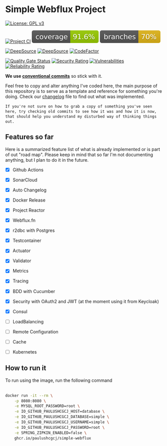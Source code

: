 # Simple Webflux Project

[![License: GPL v3](https://img.shields.io/badge/License-GPLv3-blue.svg)](https://www.gnu.org/licenses/gpl-3.0)

[![Project CI](https://github.com/paulushcgcj/simple-webflux/actions/workflows/ci.yml/badge.svg)](https://github.com/paulushcgcj/simple-webflux/actions/workflows/ci.yml) 
![Coverage](.github/badges/jacoco.svg) 
![Branches](.github/badges/branches.svg)

[![DeepSource](https://deepsource.io/gh/paulushcgcj/simple-webflux.svg/?label=active+issues&show_trend=true&token=FNRQx42bX3GBGa6s_xHQMdb7)](https://deepsource.io/gh/paulushcgcj/simple-webflux/?ref=repository-badge)
[![DeepSource](https://deepsource.io/gh/paulushcgcj/simple-webflux.svg/?label=resolved+issues&show_trend=true&token=FNRQx42bX3GBGa6s_xHQMdb7)](https://deepsource.io/gh/paulushcgcj/simple-webflux/?ref=repository-badge)
[![CodeFactor](https://www.codefactor.io/repository/github/paulushcgcj/simple-webflux/badge/main)](https://www.codefactor.io/repository/github/paulushcgcj/simple-webflux/overview/main)

[![Quality Gate Status](https://sonarcloud.io/api/project_badges/measure?project=paulushcgcj_simple-webflux&metric=alert_status)](https://sonarcloud.io/summary/new_code?id=paulushcgcj_simple-webflux)
[![Security Rating](https://sonarcloud.io/api/project_badges/measure?project=paulushcgcj_simple-webflux&metric=security_rating)](https://sonarcloud.io/summary/new_code?id=paulushcgcj_simple-webflux)
[![Vulnerabilities](https://sonarcloud.io/api/project_badges/measure?project=paulushcgcj_simple-webflux&metric=vulnerabilities)](https://sonarcloud.io/summary/new_code?id=paulushcgcj_simple-webflux)
[![Reliability Rating](https://sonarcloud.io/api/project_badges/measure?project=paulushcgcj_simple-webflux&metric=reliability_rating)](https://sonarcloud.io/summary/new_code?id=paulushcgcj_simple-webflux)

**We use [conventional commits](https://www.conventionalcommits.org/en/v1.0.0/)** so stick with it.

Feel free to copy and alter anything I've coded here, the main purpose of this repository is to serve as a template and reference for something you're doing. Check our [changelog](CHANGELOG.md) file to find out what was implemented.

    If you're not sure on how to grab a copy of something you've seen here, try checking old commits to see how it was and how it is now, that should help you understand my disturbed way of thinking things out.

## Features so far

Here is a summarized feature list of what is already implemented or is part of out "road map". Please keep in mind that so far I'm not documenting anything, but I plan to do it in the future.

- [x] Github Actions
- [x] SonarCloud
- [x] Auto Changelog
- [x] Docker Release
- [x] Project Reactor
- [x] Webflux.fn
- [x] r2dbc with Postgres
- [x] Testcontainer
- [x] Actuator
- [x] Validator
- [x] Metrics
- [x] Tracing
- [x] BDD with Cucumber
- [x] Security with OAuth2 and JWT (at the moment using it from Keycloak)
- [x] Consul
- [ ] LoadBalancing
- [ ] Remote Configuration
- [ ] Cache
- [ ] Kubernetes


## How to run it

To run using the image, run the following command

```sh

docker run -it --rm \
    -p 8080:8080 \
    -e MYSQL_ROOT_PASSWORD=root \
    -e IO_GITHUB_PAULUSHCGCJ_HOST=database \
    -e IO_GITHUB_PAULUSHCGCJ_DATABASE=simple \
    -e IO_GITHUB_PAULUSHCGCJ_USERNAME=simple \
    -e IO_GITHUB_PAULUSHCGCJ_PASSWORD=root \
    -e SPRING_ZIPKIN_ENABLED=false \
    ghcr.io/paulushcgcj/simple-webflux

```